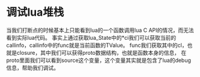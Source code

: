 # 调试lua堆栈

当我们打断点的时候基本上只能看到lua的一个函数调用lua C API的情况，而无法看到实际lua代码。
事实上通过获取lua_State中的*ci我们可以获取当前的callinfo，callinfo中的func就是当前函数的TValue。
func我们获取其中的cl，也就是closure，其中我们可以获得proto数据结构，也就是函数本身的信息，
在proto里面我们可以看到source这个变量，这个变量其实就是包含了lua的debug信息，帮助我们调试。